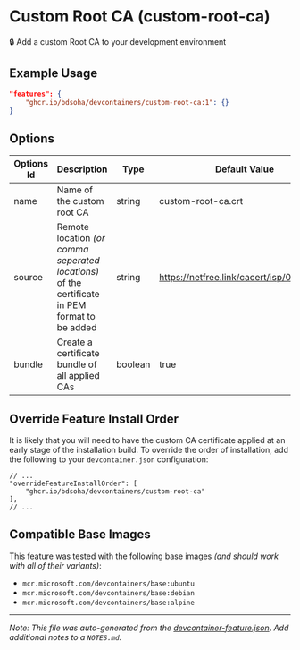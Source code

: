 
# Custom Root CA (custom-root-ca)

🔒 Add a custom Root CA to your development environment

## Example Usage

```json
"features": {
    "ghcr.io/bdsoha/devcontainers/custom-root-ca:1": {}
}
```

## Options

| Options Id | Description | Type | Default Value |
|-----|-----|-----|-----|
| name | Name of the custom root CA | string | custom-root-ca.crt |
| source | Remote location *(or comma seperated locations)* of the certificate in PEM format to be added | string | https://netfree.link/cacert/isp/018/ca.crt |
| bundle | Create a certificate bundle of all applied CAs | boolean | true |

## Override Feature Install Order

It is likely that you will need to have the custom CA certificate applied at an early stage of the installation build. To override the order of installation, add the following to your `devcontainer.json` configuration:

```jsonc
// ...
"overrideFeatureInstallOrder": [
    "ghcr.io/bdsoha/devcontainers/custom-root-ca"
],
// ...
```

## Compatible Base Images

This feature was tested with the following base images *(and should work with all of their variants)*:
- `mcr.microsoft.com/devcontainers/base:ubuntu`
- `mcr.microsoft.com/devcontainers/base:debian`
- `mcr.microsoft.com/devcontainers/base:alpine`


---

_Note: This file was auto-generated from the [devcontainer-feature.json](https://github.com/bdsoha/devcontainers/blob/main/src/custom-root-ca/devcontainer-feature.json).  Add additional notes to a `NOTES.md`._
